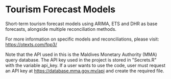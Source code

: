 # Tourism Forecast Models
 
 Short-term tourism forecast models using ARIMA, ETS and DHR as base forecasts, alongside multiple reconciliation methods.
 
 For more information on specific models and reconciliations, please visit:
 https://otexts.com/fpp3/

Note that the API used in this is the Maldives Monetary Authority (MMA) query database. The API key used in the project is stored in "Secrets.R" with the variable api_key. If a user wants to use the code, user must request an API key at https://database.mma.gov.mv/api and create the required file.